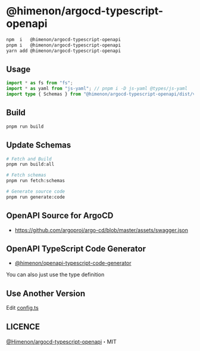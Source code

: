 # @himenon/argocd-typescript-openapi

```bash
npm  i   @himenon/argocd-typescript-openapi
pnpm i   @himenon/argocd-typescript-openapi
yarn add @himenon/argocd-typescript-openapi
```

## Usage

```ts
import * as fs from "fs";
import * as yaml from "js-yaml"; // pnpm i -D js-yaml @types/js-yaml
import type { Schemas } from "@himenon/argocd-typescript-openapi/dist/v2.9.6";
```

## Build

```ts
pnpm run build
```

## Update Schemas

```bash
# Fetch and Build
pnpm run build:all

# Fetch schemas
pnpm run fetch:schemas

# Generate source code
pnpm run generate:code
```

## OpenAPI Source for ArgoCD

- <https://github.com/argoproj/argo-cd/blob/master/assets/swagger.json>

## OpenAPI TypeScript Code Generator

- [@himenon/openapi-typescript-code-generator](https://github.com/Himenon/openapi-typescript-code-generator)

You can also just use the type definition

## Use Another Version

Edit [config.ts](./scripts/config.ts)

## LICENCE

[@Himenon/argocd-typescript-openapi](https://github.com/Himenon/argocd-typescript-openapi)・MIT
